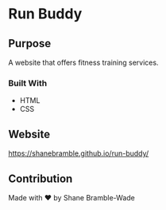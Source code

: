 # Run Buddy

## Purpose
A website that offers fitness training services.

### Built With 
* HTML
* CSS

## Website 
https://shanebramble.github.io/run-buddy/

## Contribution
Made with ❤️ by Shane Bramble-Wade
